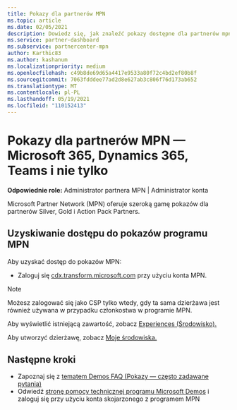 ```yaml
---
title: Pokazy dla partnerów MPN
ms.topic: article
ms.date: 02/05/2021
description: Dowiedz się, jak znaleźć pokazy dostępne dla partnerów mpn Silver, Gold Action Pack partnerów.
ms.service: partner-dashboard
ms.subservice: partnercenter-mpn
author: Karthic83
ms.author: kashanum
ms.localizationpriority: medium
ms.openlocfilehash: c49b8de69d65a4417e9533a80f72c4bd2ef80b8f
ms.sourcegitcommit: 7063fdddee77ad2d8e627ab3c806f76d173ab652
ms.translationtype: MT
ms.contentlocale: pl-PL
ms.lasthandoff: 05/19/2021
ms.locfileid: "110152413"
---
```

# <a name="demos-for-mpn-partners--microsoft-365-dynamics-365-teams-and-more"></a>Pokazy dla partnerów MPN — Microsoft 365, Dynamics 365, Teams i nie tylko

**Odpowiednie role:** Administrator partnera MPN | Administrator konta

Microsoft Partner Network (MPN) oferuje szeroką gamę pokazów dla partnerów Silver, Gold i Action Pack Partners.

## <a name="access-mpn-demos"></a>Uzyskiwanie dostępu do pokazów programu MPN

Aby uzyskać dostęp do pokazów MPN:

- Zaloguj się [cdx.transform.microsoft.com](https://cdx.transform.microsoft.com/) przy użyciu konta MPN.

>[!NOTE]
>Możesz zalogować się jako CSP tylko wtedy, gdy ta sama dzierżawa jest również używana w przypadku członkostwa w programie MPN.

Aby wyświetlić istniejącą zawartość, zobacz [Experiences (Środowisko).](https://cdx.transform.microsoft.com/experiences)

Aby utworzyć dzierżawę, zobacz [Moje środowiska.](https://cdx.transform.microsoft.com/my-tenants)

## <a name="next-steps"></a>Następne kroki

- Zapoznaj się z [tematem Demos FAQ (Pokazy — często zadawane pytania)](https://cdx.transform.microsoft.com/help/faq)
- Odwiedź [stronę pomocy technicznej programu Microsoft Demos](https://cdx.transform.microsoft.com/submit-request) i zaloguj się przy użyciu konta skojarzonego z programem MPN
